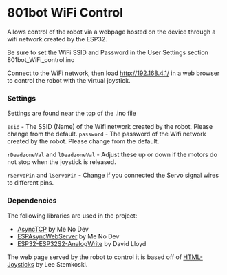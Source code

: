 # 801bot WiFi Control

Allows control of the robot via a webpage hosted on the device through a wifi network created by the ESP32.

Be sure to set the WiFi SSID and Password in the User Settings section 801bot_WiFi_control.ino

Connect to the WiFi network, then load http://192.168.4.1/ in a web browser to control the robot with the virtual joystick.

### Settings

 Settings are found near the top of the .ino file

`ssid` - The SSID (Name) of the Wifi network created by the robot. Please change from the default.
`password` - The password of the Wifi network created by the robot. Please change from the default.

`rDeadzoneVal` and `lDeadzoneVal` - Adjust these up or down if the motors do not stop when the joystick is released.

`rServoPin` and `lServoPin` - Change if you connected the Servo signal wires to different pins.

### Dependencies

The following libraries are used in the project: 
- [AsyncTCP](https://github.com/me-no-dev/AsyncTCP) by Me No Dev
- [ESPAsyncWebServer](https://github.com/me-no-dev/ESPAsyncWebServer) by Me No Dev
- [ESP32-ESP32S2-AnalogWrite](https://github.com/Dlloydev/ESP32-ESP32S2-AnalogWrite) by David Lloyd


The web page served by the robot to control it is based off of [HTML-Joysticks](https://github.com/stemkoski/HTML-Joysticks) by Lee Stemkoski.

